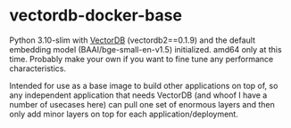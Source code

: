 # vectordb-docker-base

Python 3.10-slim with [VectorDB](https://github.com/kagisearch/vectordb) (vectordb2==0.1.9) and the default embedding model (BAAI/bge-small-en-v1.5) initialized. amd64 only at this time. Probably make your own if you want to fine tune any performance characteristics.

Intended for use as a base image to build other applications on top of, so any independent application that needs VectorDB (and whoof I have a number of usecases here) can pull one set of enormous layers and then only add minor layers on top for each application/deployment.